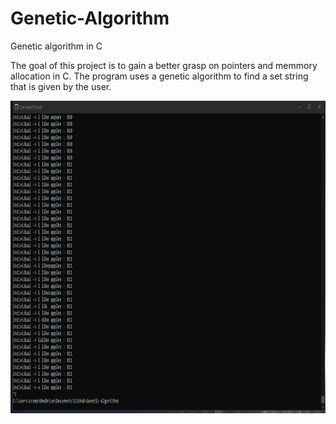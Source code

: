 # Genetic-Algorithm
Genetic algorithm in C

The goal of this project is to gain a better grasp on pointers and memmory allocation in C. The program uses a genetic algorithm to find a set string that is given by the user. 

<img src="https://github.com/crumpl07/Genetic-Algorithm/blob/master/Video/Genetic%20Algorithm.gif" width="1000" height="500"/>
